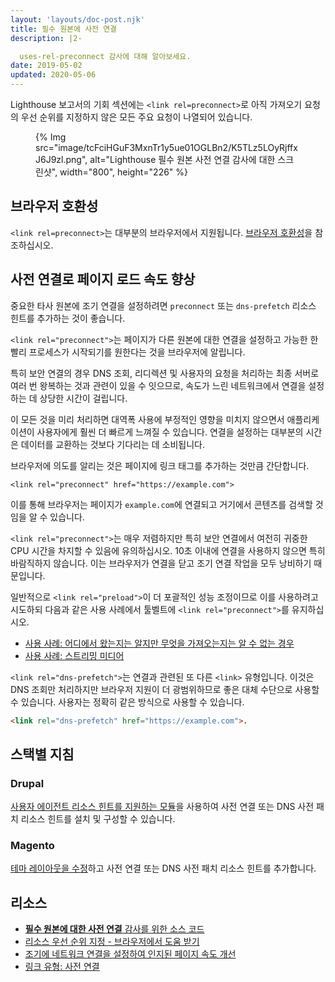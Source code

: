 ```yaml
---
layout: 'layouts/doc-post.njk'
title: 필수 원본에 사전 연결
description: |2-

  uses-rel-preconnect 감사에 대해 알아보세요.
date: 2019-05-02
updated: 2020-05-06
---
```


Lighthouse 보고서의 기회 섹션에는 `<link rel=preconnect>`로 아직 가져오기 요청의 우선 순위를 지정하지 않은 모든 주요 요청이 나열되어 있습니다.

<figure>{% Img src="image/tcFciHGuF3MxnTr1y5ue01OGLBn2/K5TLz5LOyRjffxJ6J9zl.png", alt="Lighthouse 필수 원본 사전 연결 감사에 대한 스크린샷", width="800", height="226" %}</figure>

## 브라우저 호환성

`<link rel=preconnect>`는 대부분의 브라우저에서 지원됩니다. [브라우저 호환성](https://developer.mozilla.org/docs/Web/HTML/Link_types/preconnect#Browser_compatibility)을 참조하십시오.

## 사전 연결로 페이지 로드 속도 향상

중요한 타사 원본에 조기 연결을 설정하려면 `preconnect` 또는 `dns-prefetch` 리소스 힌트를 추가하는 것이 좋습니다.

`<link rel="preconnect">`는 페이지가 다른 원본에 대한 연결을 설정하고 가능한 한 빨리 프로세스가 시작되기를 원한다는 것을 브라우저에 알립니다.

특히 보안 연결의 경우 DNS 조회, 리디렉션 및 사용자의 요청을 처리하는 최종 서버로 여러 번 왕복하는 것과 관련이 있을 수 잇으므로, 속도가 느린 네트워크에서 연결을 설정하는 데 상당한 시간이 걸립니다.

이 모든 것을 미리 처리하면 대역폭 사용에 부정적인 영향을 미치지 않으면서 애플리케이션이 사용자에게 훨씬 더 빠르게 느껴질 수 있습니다. 연결을 설정하는 대부분의 시간은 데이터를 교환하는 것보다 기다리는 데 소비됩니다.

브라우저에 의도를 알리는 것은 페이지에 링크 태그를 추가하는 것만큼 간단합니다.

`<link rel="preconnect" href="https://example.com">`

이를 통해 브라우저는 페이지가 `example.com`에 연결되고 거기에서 콘텐츠를 검색할 것임을 알 수 있습니다.

`<link rel="preconnect">`는 매우 저렴하지만 특히 보안 연결에서 여전히 귀중한 CPU 시간을 차지할 수 있음에 유의하십시오. 10초 이내에 연결을 사용하지 않으면 특히 바람직하지 않습니다. 이는 브라우저가 연결을 닫고 조기 연결 작업을 모두 낭비하기 때문입니다.

일반적으로 `<link rel="preload">`이 더 포괄적인 성능 조정이므로 이를 사용하려고 시도하되 다음과 같은 사용 사례에서 툴벨트에 `<link rel="preconnect">`를 유지하십시오.

- [사용 사례: 어디에서 왔는지는 알지만 무엇을 가져오는지는 알 수 없는 경우](https://developers.google.com/web/fundamentals/performance/resource-prioritization#use-case_knowing_where_from_but_not_what_youre_fetching)
- [사용 사례: 스트리밍 미디어](https://developers.google.com/web/fundamentals/performance/resource-prioritization#use-case_knowing_where_from_but_not_what_youre_fetching)

`<link rel="dns-prefetch">`는 연결과 관련된 또 다른 `<link>` 유형입니다. 이것은 DNS 조회만 처리하지만 브라우저 지원이 더 광범위하므로 좋은 대체 수단으로 사용할 수 있습니다. 사용자는 정확히 같은 방식으로 사용할 수 있습니다.

```html
<link rel="dns-prefetch" href="https://example.com">.
```

## 스택별 지침

### Drupal

[사용자 에이전트 리소스 힌트를 지원하는 모듈](https://www.drupal.org/project/project_module?f%5B0%5D=&f%5B1%5D=&f%5B2%5D=&f%5B3%5D=&f%5B4%5D=sm_field_project_type%3Afull&f%5B5%5D=&f%5B6%5D=&text=dns-prefetch&solrsort=iss_project_release_usage+desc&op=Search)을 사용하여 사전 연결 또는 DNS 사전 패치 리소스 힌트를 설치 및 구성할 수 있습니다.

### Magento

[테마 레이아웃을 수정](https://devdocs.magento.com/guides/v2.3/frontend-dev-guide/layouts/xml-manage.html)하고 사전 연결 또는 DNS 사전 패치 리소스 힌트를 추가합니다.

## 리소스

- [**필수 원본에 대한 사전 연결** 감사를 위한 소스 코드](https://github.com/GoogleChrome/lighthouse/blob/master/lighthouse-core/audits/uses-rel-preconnect.js)
- [리소스 우선 순위 지정 - 브라우저에서 도움 받기](https://developers.google.com/web/fundamentals/performance/resource-prioritization#preconnect)
- [조기에 네트워크 연결을 설정하여 인지된 페이지 속도 개선](https://web.dev/articles/preconnect-and-dns-prefetch)
- [링크 유형: 사전 연결](https://developer.mozilla.org/docs/Web/HTML/Link_types/preconnect#Browser_compatibility)
